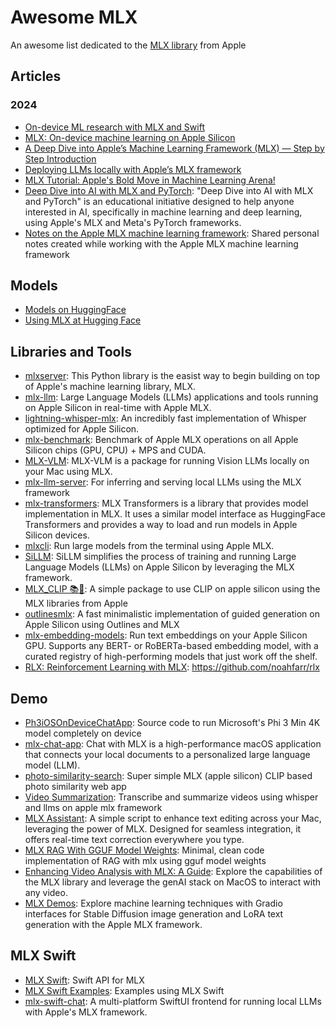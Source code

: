 # Awesome MLX

An awesome list dedicated to the [MLX library](https://github.com/ml-explore/mlx) from Apple

## Articles

### 2024
- [On-device ML research with MLX and Swift](https://www.swift.org/blog/mlx-swift/)
- [MLX: On-device machine learning on Apple Silicon](https://antran.app/2024/mlx_getting_started/)
- [A Deep Dive into Apple’s Machine Learning Framework (MLX) — Step by Step Introduction](https://medium.com/@dynotes/a-deep-dive-into-apples-machine-learning-framework-mlx-step-by-step-introduction-d00681e56de2)
- [Deploying LLMs locally with Apple’s MLX framework](https://towardsdatascience.com/deploying-llms-locally-with-apples-mlx-framework-2b3862049a93)
- [MLX Tutorial: Apple's Bold Move in Machine Learning Arena!](https://www.youtube.com/watch?v=DIpv7CQloSk) 
- [Deep Dive into AI with MLX and PyTorch](https://github.com/neobundy/Deep-Dive-Into-AI-With-MLX-PyTorch): "Deep Dive into AI with MLX and PyTorch" is an educational initiative designed to help anyone interested in AI, specifically in machine learning and deep learning, using Apple's MLX and Meta's PyTorch frameworks.
- [Notes on the Apple MLX machine learning framework](https://github.com/uogbuji/mlx-notes): Shared personal notes created while working with the Apple MLX machine learning framework

## Models

- [Models on HuggingFace](https://huggingface.co/mlx-community)
- [Using MLX at Hugging Face](https://huggingface.co/docs/hub/en/mlx)

## Libraries and Tools

- [mlxserver](https://www.mlxserver.com/): This Python library is the easist way to begin building on top of Apple's machine learning library, MLX.
- [mlx-llm](https://github.com/riccardomusmeci/mlx-llm): Large Language Models (LLMs) applications and tools running on Apple Silicon in real-time with Apple MLX.
- [lightning-whisper-mlx](https://github.com/mustafaaljadery/lightning-whisper-mlx): An incredibly fast implementation of Whisper optimized for Apple Silicon.
- [mlx-benchmark](https://github.com/TristanBilot/mlx-benchmark): Benchmark of Apple MLX operations on all Apple Silicon chips (GPU, CPU) + MPS and CUDA.
- [MLX-VLM](https://github.com/Blaizzy/mlx-vlm): MLX-VLM is a package for running Vision LLMs locally on your Mac using MLX.
- [mlx-llm-server](https://github.com/mzbac/mlx-llm-server): For inferring and serving local LLMs using the MLX framework
- [mlx-transformers](https://github.com/ToluClassics/mlx-transformers): MLX Transformers is a library that provides model implementation in MLX. It uses a similar model interface as HuggingFace Transformers and provides a way to load and run models in Apple Silicon devices.
- [mlxcli](https://github.com/mustafaaljadery/mlxcli): Run large models from the terminal using Apple MLX.
- [SiLLM](https://github.com/armbues/SiLLM): SiLLM simplifies the process of training and running Large Language Models (LLMs) on Apple Silicon by leveraging the MLX framework.
- [MLX_CLIP 📚🤖](https://github.com/harperreed/mlx_clip): A simple package to use CLIP on apple silicon using the MLX libraries from Apple
- [outlinesmlx](https://github.com/sacha-ichbiah/outlines-mlx): A fast minimalistic implementation of guided generation on Apple Silicon using Outlines and MLX
- [mlx-embedding-models](https://github.com/taylorai/mlx_embedding_models): Run text embeddings on your Apple Silicon GPU. Supports any BERT- or RoBERTa-based embedding model, with a curated registry of high-performing models that just work off the shelf.
- [RLX: Reinforcement Learning with MLX](https://github.com/noahfarr/rlx): https://github.com/noahfarr/rlx

## Demo

- [Ph3iOSOnDeviceChatApp](https://inkysquid4.gumroad.com/l/lghejp): Source code to run Microsoft's Phi 3 Min 4K model completely on device
- [mlx-chat-app](https://github.com/mlx-chat/mlx-chat-app): Chat with MLX is a high-performance macOS application that connects your local documents to a personalized large language model (LLM).
- [photo-similarity-search](https://github.com/harperreed/photo-similarity-search): Super simple MLX (apple silicon) CLIP based photo similarity web app
- [Video Summarization](https://github.com/Peter-obi/Video_summarization_mlx): Transcribe and summarize videos using whisper and llms on apple mlx framework
- [MLX Assistant](https://github.com/Doriandarko/mlx-assistant): A simple script to enhance text editing across your Mac, leveraging the power of MLX. Designed for seamless integration, it offers real-time text correction everywhere you type.
- [MLX RAG With GGUF Model Weights](https://github.com/Jaykef/mlx-rag-gguf): Minimal, clean code implementation of RAG with mlx using gguf model weights
- [Enhancing Video Analysis with MLX: A Guide](https://github.com/abhishek-ch/mlx-video-qa): Explore the capabilities of the MLX library and leverage the genAI stack on MacOS to interact with any video.
- [MLX Demos](https://github.com/RAHB-REALTORS-Association/mlx-demos): Explore machine learning techniques with Gradio interfaces for Stable Diffusion image generation and LoRA text generation with the Apple MLX framework.

## MLX Swift
- [MLX Swift](https://github.com/ml-explore/mlx-swift): Swift API for MLX
- [MLX Swift Examples](https://github.com/ml-explore/mlx-swift-examples): Examples using MLX Swift
- [mlx-swift-chat](https://github.com/PreternaturalAI/mlx-swift-chat): A multi-platform SwiftUI frontend for running local LLMs with Apple's MLX framework.